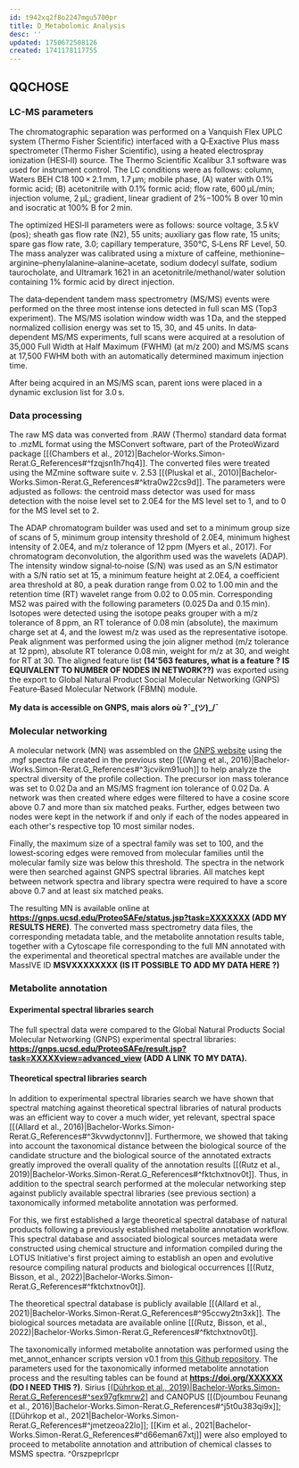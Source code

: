 ```yaml
---
id: t942xq2f8o2247mgu5700pr
title: D_Metabolomic Analysis
desc: ''
updated: 1750672508126
created: 1741178117755
---
```

## QQCHOSE
### LC-MS parameters
 The chromatographic separation was performed on a Vanquish Flex UPLC system (Thermo Fisher Scientific) interfaced with a Q‐Exactive Plus mass spectrometer (Thermo Fisher Scientific), using a heated electrospray ionization (HESI‐II) source. The Thermo Scientific Xcalibur 3.1 software was used for instrument control. The LC conditions were as follows: column, Waters BEH C18 100 × 2.1 mm, 1.7 μm; mobile phase, (A) water with 0.1% formic acid; (B) acetonitrile with 0.1% formic acid; flow rate, 600 μL/min; injection volume, 2 μL; gradient, linear gradient of 2%−100% B over 10 min and isocratic at 100% B for 2 min. 
 
 The optimized HESI‐II parameters were as follows: source voltage, 3.5 kV (pos); sheath gas flow rate (N2), 55 units; auxiliary gas flow rate, 15 units; spare gas flow rate, 3.0; capillary temperature, 350°C, S‐Lens RF Level, 50. The mass analyzer was calibrated using a mixture of caffeine, methionine–arginine–phenylalanine–alanine–acetate, sodium dodecyl sulfate, sodium taurocholate, and Ultramark 1621 in an acetonitrile/methanol/water solution containing 1% formic acid by direct injection. 
 
 The data‐dependent tandem mass spectrometry (MS/MS) events were performed on the three most intense ions detected in full scan MS (Top3 experiment). The MS/MS isolation window width was 1 Da, and the stepped normalized collision energy was set to 15, 30, and 45 units. In data‐dependent MS/MS experiments, full scans were acquired at a resolution of 35,000 Full Width at Half Maximum (FWHM) (at m/z 200) and MS/MS scans at 17,500 FWHM both with an automatically determined maximum injection time. 
 
 After being acquired in an MS/MS scan, parent ions were placed in a dynamic exclusion list for 3.0 s.


### Data processing 

The raw MS data was converted from .RAW (Thermo) standard data format to .mzML format using the MSConvert software, part of the ProteoWizard package [[(Chambers et al., 2012)|Bachelor-Works.Simon-Rerat.G_References#^fzqjsn1h7hq4]]. The converted files were treated using the MZmine software suite v. 2.53 [[(Pluskal et al., 2010)|Bachelor-Works.Simon-Rerat.G_References#^ktra0w22cs9d]]. The parameters were adjusted as follows: the centroid mass detector was used for mass detection with the noise level set to 2.0E4 for the MS level set to 1, and to 0 for the MS level set to 2.

 The ADAP chromatogram builder was used and set to a minimum group size of scans of 5, minimum group intensity threshold of 2.0E4, minimum highest intensity of 2.0E4, and m/z tolerance of 12 ppm (Myers et al., 2017). For chromatogram deconvolution, the algorithm used was the wavelets (ADAP). The intensity window signal‐to‐noise (S/N) was used as an S/N estimator with a S/N ratio set at 15, a minimum feature height at 2.0E4, a coefficient area threshold at 80, a peak duration range from 0.02 to 1.00 min and the retention time (RT) wavelet range from 0.02 to 0.05 min. Corresponding MS2 was paired with the following parameters (0.025 Da and 0.15 min). Isotopes were detected using the isotope peaks grouper with a m/z tolerance of 8 ppm, an RT tolerance of 0.08 min (absolute), the maximum charge set at 4, and the lowest m/z was used as the representative isotope. Peak alignment was performed using the join aligner method (m/z tolerance at 12 ppm), absolute RT tolerance 0.08 min, weight for m/z at 30, and weight for RT at 30. The aligned feature list **(14'563 features, what is a feature ? IS EQUIVALENT TO NUMBER OF NODES IN NETWORK??)** was exported using the export to Global Natural Product Social Molecular Networking (GNPS) Feature‐Based Molecular Network (FBMN) module. 



**My data is accessible on GNPS, mais alors où ?¯\_(ツ)_/¯**


### Molecular networking
A molecular network (MN) was assembled on the [GNPS website](https://gnps.ucsd.edu/ProteoSAFe/static/gnps-splash.jsp) using the .mgf spectra file created in the previous step [[(Wang et al., 2016)|Bachelor-Works.Simon-Rerat.G_References#^3jcvikm91uoh]] to help analyze the spectral diversity of the profile collection. The precursor ion mass tolerance was set to 0.02 Da and an MS/MS fragment ion tolerance of 0.02 Da. 
A network was then created where edges were filtered to have a cosine score above 0.7 and more than six matched peaks. Further, edges between two nodes were kept in the network if and only if each of the nodes appeared in each other's respective top 10 most similar nodes. 

Finally, the maximum size of a spectral family was set to 100, and the lowest‐scoring edges were removed from molecular families until the molecular family size was below this threshold. The spectra in the network were then searched against GNPS spectral libraries. All matches kept between network spectra and library spectra were required to have a score above 0.7 and at least six matched peaks.

 The resulting MN is available online at **https://gnps.ucsd.edu/ProteoSAFe/status.jsp?task=XXXXXXX (ADD MY RESULTS HERE)**. The converted mass spectrometry data files, the corresponding metadata table, and the metabolite annotation results table, together with a Cytoscape file corresponding to the full MN annotated with the experimental and theoretical spectral matches are available under the MassIVE ID **MSVXXXXXXXX (IS IT POSSIBLE TO ADD MY DATA HERE ?)**



### Metabolite annotation
#### Experimental spectral libraries search
The full spectral data were compared to the Global Natural Products Social Molecular Networking (GNPS) experimental spectral libraries: **https://gnps.ucsd.edu/ProteoSAFe/result.jsp?task=XXXXXview=advanced_view (ADD A LINK TO MY DATA).**

#### Theoretical spectral libraries search
In addition to experimental spectral libraries search we have shown that spectral matching against theoretical spectral libraries of natural products was an efficient way to cover a much wider, yet relevant, spectral space [[(Allard et al., 2016)|Bachelor-Works.Simon-Rerat.G_References#^3kvwdyctonnv]]. Furthermore, we showed that taking into account the taxonomical distance between the biological source of the candidate structure and the biological source of the annotated extracts greatly improved the overall quality of the annotation results [[(Rutz et al., 2019)|Bachelor-Works.Simon-Rerat.G_References#^fktchxtnov0t]]. Thus, in addition to the spectral search performed at the molecular networking step against publicly available spectral libraries (see previous section) a taxonomically informed metabolite annotation was performed. 

For this, we first established a large theoretical spectral database of natural products following a previously established metabolite annotation workflow. This spectral database and associated biological sources metadata were constructed using chemical structure and information compiled during the LOTUS Initiative's first project aiming to establish an open and evolutive resource compiling natural products and biological occurrences [[(Rutz, Bisson, et al., 2022)|Bachelor-Works.Simon-Rerat.G_References#^fktchxtnov0t]].

 The theoretical spectral database is publicly available [[(Allard et al., 2021)|Bachelor-Works.Simon-Rerat.G_References#^95ccwy2tn3xk]]. 
 The biological sources metadata are available online [[(Rutz, Bisson, et al., 2022)|Bachelor-Works.Simon-Rerat.G_References#^fktchxtnov0t]].
 
  The taxonomically informed metabolite annotation was performed using the met_annot_enhancer scripts version v0.1 from [this Github repository](https://github.com/mandelbrot-project/met_annot_enhancer/releases/tag/v0.1). The parameters used for the taxonomically informed metabolite annotation process and the resulting tables can be found at **https://doi.org/XXXXXX (DO I NEED THIS ?)**. Sirius  [[(Dührkop et al., 2019)|Bachelor-Works.Simon-Rerat.G_References#^sex97gfkmrw2]](v.5.5.7) and CANOPUS [[(Djoumbou Feunang et al., 2016)|Bachelor-Works.Simon-Rerat.G_References#^j5t0u383qi9x]]; [[Dührkop et al., 2021|Bachelor-Works.Simon-Rerat.G_References#^jmetzeoa22lo]]; [[Kim et al., 2021|Bachelor-Works.Simon-Rerat.G_References#^d66eman67xtj]] were also employed to proceed to metabolite annotation and attribution of chemical classes to MSMS spectra. ^0rszpeprlcpr
